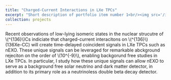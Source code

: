 ```yaml
---
title: "Charged-Current Interactions in LXe TPCs"
excerpt: "Short description of portfolio item number 1<br/><img src='/images/Andreas_inspired_level_diagram.pdf'>"
collection: projects
---
```


Recent observations of low-lying isomeric states in the nuclear strucutre of \\(^{136}\\)Cs indiciate that charged-current interacitons on \\(^{136}\\) (136Xe-CC) will create time-delayed coincident signals in LXe TPCs such as nEXO. These unique signals can be leveraged for remarkable abckground rejeciton on the order of \\(10^{-9}\\), enabling backgorund free studies in LXe TPCs. In particular, I study how these unique signals can allow nEXO to serve as a background free solar neutrino and dark matter detector, in addition to its primary role as a neutrinoless double beta decay detector.
